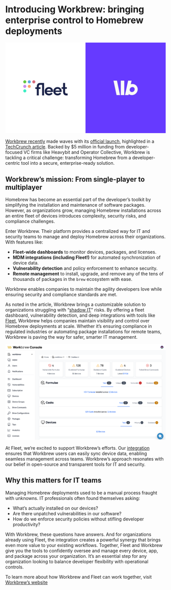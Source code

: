 # Introducing Workbrew: bringing enterprise control to Homebrew deployments

![Fleet and Workbrew](../website/assets/images/articles/fleet-and-workbrew-1600x900@2x.png)

[Workbrew recently](https://workbrew.com/) made waves with its [official launch](https://workbrew.com/blog/workbrew-1-0), highlighted in a [TechCrunch article](https://techcrunch.com/2024/11/19/workbrew-makes-open-source-package-manager-homebrew-enterprise-friendly/). Backed by $5 million in funding from developer-focused VC firms like Heavybit and Operator Collective, Workbrew is tackling a critical challenge: transforming Homebrew from a developer-centric tool into a secure, enterprise-ready solution.

## Workbrew’s mission: From single-player to multiplayer

Homebrew has become an essential part of the developer’s toolkit by simplifying the installation and maintenance of software packages. However, as organizations grow, managing Homebrew installations across an entire fleet of devices introduces complexity, security risks, and compliance challenges.

Enter Workbrew. Their platform provides a centralized way for IT and security teams to manage and deploy Homebrew across their organizations. With features like:

- **Fleet-wide dashboards** to monitor devices, packages, and licenses.
- **MDM integrations (including Fleet!)** for automated synchronization of device data.
- **Vulnerability detection** and policy enforcement to enhance security.
- **Remote management** to install, upgrade, and remove any of the tens of thousands of packages in the `brew` ecosystem with ease.

Workbrew enables companies to maintain the agility developers love while ensuring security and compliance standards are met.

As noted in the article, Workbrew brings a customizable solution to organizations struggling with “[shadow IT](https://techcrunch.com/2015/09/25/its-time-to-embrace-not-fear-shadow-it/)” risks. By offering a fleet dashboard, vulnerability detection, and deep integrations with tools like [Fleet](https://fleetdm.com/device-management), Workbrew helps companies maintain visibility and control over Homebrew deployments at scale. Whether it’s ensuring compliance in regulated industries or automating package installations for remote teams, Workbrew is paving the way for safer, smarter IT management.

![Workbrew console](../website/assets/images/articles/workbrew-console-3412x2020px.png)

At Fleet, we’re excited to support Workbrew’s efforts. Our [integration](https://fleetdm.com/integrations) ensures that Workbrew users can easily sync device data, enabling seamless management across teams. Workbrew’s approach resonates with our belief in open-source and transparent tools for IT and security.

## Why this matters for IT teams

Managing Homebrew deployments used to be a manual process fraught with unknowns. IT professionals often found themselves asking:
- What’s actually installed on our devices?
- Are there unpatched vulnerabilities in our software?
- How do we enforce security policies without stifling developer productivity?

With Workbrew, these questions have answers. And for organizations already using Fleet, the integration creates a powerful synergy that brings even more value to your existing workflows. Together, Fleet and Workbrew give you the tools to confidently oversee and manage every device, app, and package across your organization. It’s an essential step for any organization looking to balance developer flexibility with operational controls.

To learn more about how Workbrew and Fleet can work together, visit [Workbrew’s website](https://www.workbrew.com)

<meta name="authorGitHubUsername" value="drew-p-drawers">
<meta name="authorFullName" value="Drew Baker">
<meta name="publishedOn" value="2024-11-19">
<meta name="articleTitle" value="Introducing Workbrew: bringing enterprise control to Homebrew deployments">
<meta name="category" value="misc">
<meta name="articleImageUrl" value="../website/assets/images/articles/fleet-and-workbrew-1600x900@2x.png">
